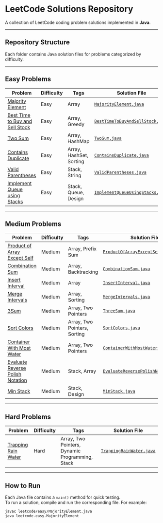 # LeetCode Solutions Repository

A collection of LeetCode coding problem solutions implemented in **Java**.

---

## Repository Structure

Each folder contains Java solution files for problems categorized by difficulty.

---

## Easy Problems

| Problem                                                                                           | Difficulty | Tags                    | Solution File                                                           |
| ------------------------------------------------------------------------------------------------- | ---------- | ----------------------- | ----------------------------------------------------------------------- |
| [Majority Element](https://leetcode.com/problems/majority-element/)                               | Easy       | Array                   | [`MajorityElement.java`](easy/MajorityElement.java)                     |
| [Best Time to Buy and Sell Stock](https://leetcode.com/problems/best-time-to-buy-and-sell-stock/) | Easy       | Array, Greedy           | [`BestTimeToBuyAndSellStock.java`](easy/BestTimeToBuyAndSellStock.java) |
| [Two Sum](https://leetcode.com/problems/two-sum/)                                                 | Easy       | Array, HashMap          | [`TwoSum.java`](easy/TwoSum.java)                                       |
| [Contains Duplicate](https://leetcode.com/problems/contains-duplicate/)                           | Easy       | Array, HashSet, Sorting | [`ContainsDuplicate.java`](easy/ContainsDuplicate.java)                 |
| [Valid Parentheses](https://leetcode.com/problems/valid-parentheses/)                             | Easy       | Stack, String           | [`ValidParentheses.java`](easy/ValidParentheses.java)                   |
| [Implement Queue using Stacks](https://leetcode.com/problems/implement-queue-using-stacks/) | Easy | Stack, Queue, Design | [`ImplementQueueUsingStacks.java`](easy/ImplementQueueUsingStacks.java) |


---

## Medium Problems

| Problem                                                                                     | Difficulty | Tags                         | Solution File                                                           |
| ------------------------------------------------------------------------------------------- | ---------- | ---------------------------- | ----------------------------------------------------------------------- |
| [Product of Array Except Self](https://leetcode.com/problems/product-of-array-except-self/) | Medium     | Array, Prefix Sum            | [`ProductOfArrayExceptSelf.java`](medium/ProductOfArrayExceptSelf.java) |
| [Combination Sum](https://leetcode.com/problems/combination-sum/)                           | Medium     | Array, Backtracking          | [`CombinationSum.java`](medium/CombinationSum.java)                     |
| [Insert Interval](https://leetcode.com/problems/insert-interval/)                           | Medium     | Array                        | [`InsertInterval.java`](medium/InsertInterval.java)                     |
| [Merge Intervals](https://leetcode.com/problems/merge-intervals/)                           | Medium     | Array, Sorting               | [`MergeIntervals.java`](medium/MergeIntervals.java)                     |
| [3Sum](https://leetcode.com/problems/3sum/)                                                 | Medium     | Array, Two Pointers          | [`ThreeSum.java`](medium/ThreeSum.java)                                 |
| [Sort Colors](https://leetcode.com/problems/sort-colors/)                                   | Medium     | Array, Two Pointers, Sorting | [`SortColors.java`](medium/SortColors.java)                             |
| [Container With Most Water](https://leetcode.com/problems/container-with-most-water/)       | Medium     | Array, Two Pointers          | [`ContainerWithMostWater.java`](medium/ContainerWithMostWater.java)     |
| [Evaluate Reverse Polish Notation](https://leetcode.com/problems/evaluate-reverse-polish-notation/) | Medium | Stack, Array | [`EvaluateReversePolishNotation.java`](medium/EvaluateReversePolishNotation.java) |
| [Min Stack](https://leetcode.com/problems/min-stack/) | Medium | Stack, Design | [`MinStack.java`](medium/MinStack.java) |

---
## Hard Problems

| Problem                                                                                     | Difficulty | Tags                         | Solution File                                                           |
| ------------------------------------------------------------------------------------------- | ---------- | ---------------------------- | ----------------------------------------------------------------------- |
| [Trapping Rain Water](https://leetcode.com/problems/trapping-rain-water/) | Hard | Array, Two Pointers, Dynamic Programming, Stack | [`TrappingRainWater.java`](hard/TrappingRainWater.java) |


---

## How to Run

Each Java file contains a `main()` method for quick testing.  
To run a solution, compile and run the corresponding file. For example:

```bash
javac leetcode/easy/MajorityElement.java
java leetcode.easy.MajorityElement
```
